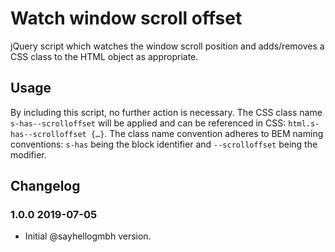 # Watch window scroll offset

jQuery script which watches the window scroll position and adds/removes a CSS
class to the HTML object as appropriate.

## Usage

By including this script, no further action is necessary. The CSS class name
`s-has--scrolloffset` will be applied and can be referenced in CSS:
`html.s-has--scrolloffset {…}`. The class name convention adheres to BEM 
naming conventions: `s-has` being the block identifier and `--scrolloffset`
being the modifier.

## Changelog

### 1.0.0 2019-07-05

* Initial @sayhellogmbh version.
